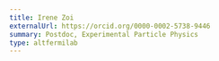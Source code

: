 ```yaml
---
title: Irene Zoi
externalUrl: https://orcid.org/0000-0002-5738-9446
summary: Postdoc, Experimental Particle Physics
type: altfermilab
---
```

